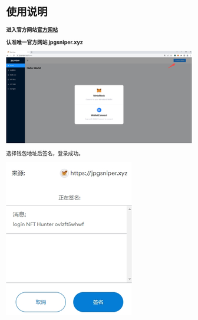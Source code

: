 # 使用说明

**进入官方网站**[**官方网站**](https://jpgsniper.xyz)

**认准唯一官方网站 jpgsniper.xyz**

![连接钱包登录](../screenshots/connectwallet.jpg)

选择钱包地址后签名，登录成功。

![签名登录](../screenshots/sign.jpg)

